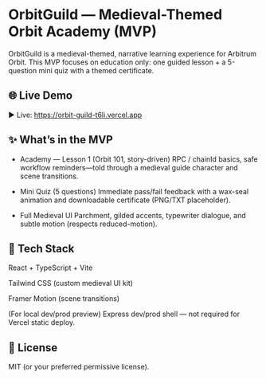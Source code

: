 # OrbitGuild — Medieval-Themed Orbit Academy (MVP)
OrbitGuild is a medieval-themed, narrative learning experience for Arbitrum Orbit.
This MVP focuses on education only: one guided lesson + a 5-question mini quiz with a themed certificate.

## 🌐 Live Demo
▶︎ Live: https://orbit-guild-t6li.vercel.app

## ✨ What’s in the MVP

- Academy — Lesson 1 (Orbit 101, story-driven)
RPC / chainId basics, safe workflow reminders—told through a medieval guide character and scene transitions.

- Mini Quiz (5 questions)
Immediate pass/fail feedback with a wax-seal animation and downloadable certificate (PNG/TXT placeholder).

- Full Medieval UI
Parchment, gilded accents, typewriter dialogue, and subtle motion (respects reduced-motion).

## 🧱 Tech Stack

React + TypeScript + Vite

Tailwind CSS (custom medieval UI kit)

Framer Motion (scene transitions)

(For local dev/prod preview) Express dev/prod shell — not required for Vercel static deploy.

## 📄 License

MIT (or your preferred permissive license).
